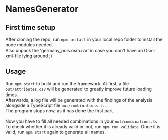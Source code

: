 # NamesGenerator

## First time setup
After cloning the repo, run `npm install` in your local repo folder to install the node modules needed. \
Also unpack the 'germany_pois.osm.rar' in case you don't have an Osm-xml-file lying around ;)

## Usage
Run `npm start` to build and run the framework. At first, a file `out/attributes.csv` will be generated to greatly improve future loading times. \
Afterwards, a log file will be generated with the findings of the analysis alongside a TypeScript file `out/combinations.ts`. \
The program stops now, as it has done the first part. \
\
Now you have to fill all needed combinations in your `out/combinations.ts`. To check whether it is already valid or not, run `npm run validate`.
Once it is valid, run `npm start` again to generate all names.
